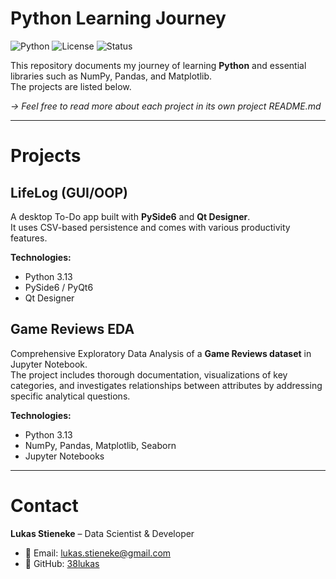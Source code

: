 # Python Learning Journey
![Python](https://img.shields.io/badge/Python-3.13-blue?logo=python)
![License](https://img.shields.io/badge/license-MIT-green)
![Status](https://img.shields.io/badge/status-learning-orange)

This repository documents my journey of learning **Python** and essential libraries such as NumPy, Pandas, and Matplotlib.  
The projects are listed below.  

*-> Feel free to read more about each project in its own project README.md*

---

# Projects

## LifeLog (GUI/OOP)
A desktop To-Do app built with **PySide6** and **Qt Designer**.  
It uses CSV-based persistence and comes with various productivity features.  

**Technologies:**
- Python 3.13  
- PySide6 / PyQt6  
- Qt Designer


## Game Reviews EDA
Comprehensive Exploratory Data Analysis of a **Game Reviews dataset** in Jupyter Notebook.  
The project includes thorough documentation, visualizations of key categories, and investigates relationships between attributes by addressing specific analytical questions.  

**Technologies:**
- Python 3.13  
- NumPy, Pandas, Matplotlib, Seaborn  
- Jupyter Notebooks  

---

# Contact
**Lukas Stieneke** – Data Scientist & Developer  

- 📧 Email: lukas.stieneke@gmail.com  
- 🐙 GitHub: [38lukas](https://github.com/38lukas)  
